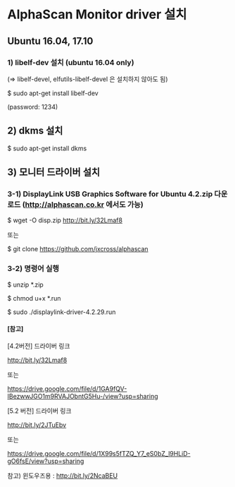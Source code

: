 # AlphaScan Monitor driver 설치

## Ubuntu 16.04, 17.10

### 1) libelf-dev 설치 (ubuntu 16.04 only) 
(=> libelf-devel, elfutils-libelf-devel 은 설치하지 않아도 됨)

$ sudo apt-get install libelf-dev 

(password: 1234)

## 2) dkms 설치
$ sudo apt-get install dkms

## 3) 모니터 드라이버 설치

### 3-1) DisplayLink USB Graphics Software for Ubuntu 4.2.zip 다운로드 (http://alphascan.co.kr 에서도 가능)
$ wget  -O disp.zip   http://bit.ly/32Lmaf8

또는 

$ git clone https://github.com/jxcross/alphascan

### 3-2) 명령어 실행

$ unzip *.zip

$ chmod u+x *.run

$ sudo ./displaylink-driver-4.2.29.run
 


#### [참고]
[4.2버전] 드라이버 링크

http://bit.ly/32Lmaf8

또는

https://drive.google.com/file/d/1GA9fQV-IBezwwJGO1m9RVAJObntG5Hu-/view?usp=sharing

[5.2 버전] 드라이버 링크 

http://bit.ly/2JTuEbv

또는

https://drive.google.com/file/d/1X99s5fTZQ_Y7_eS0bZ_l9HLiD-gO6fsE/view?usp=sharing

참고) 윈도우즈용 : http://bit.ly/2NcaBEU

 

